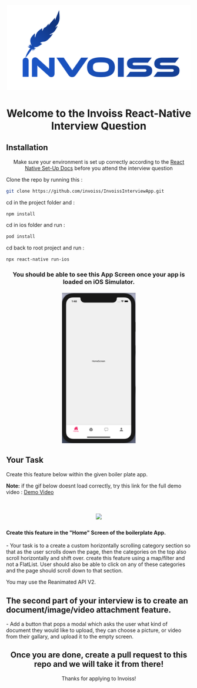 [<h1 align="center"><img width="500" src="./ReadMeAssets/Invoiss-logo.png"></h1>](https://invoiss.com)

<div align="center">
<h1>Welcome to the Invoiss React-Native Interview Question</h1> 
</div> 

## Installation

<div align="center">
  
Make sure your environment is set up correctly according to the [React Native Set-Up Docs](https://reactnative.dev/docs/environment-setup) 
before you attend the interview question
</div> 



<p>Clone the repo by running this : </p>

```bash
git clone https://github.com/invoiss/InvoissInterviewApp.git
```

<p>cd in the project folder and :  </p>

```bash
npm install
```
<p>cd in ios folder and run :  </p>

```bash
pod install
```

<p>cd back to root project and run :  </p>

```bash
npx react-native run-ios
```


<h3 align="center">
You should be able to see this App Screen once your app is loaded on iOS Simulator. </br></br>
<img src="./ReadMeAssets/app-screen.png" width="200">
</h3>

## Your Task
Create this feature below within the given boiler plate app.

**Note:** if the gif below doesnt load correctly, try this link for the full demo video : [Demo Video](https://reactnative.dev/docs/environment-setup)
<h1 align="center"><img src="./ReadMeAssets/app-example.gif" width="200"></h1>

<h4> Create this feature in the "Home" Screen of the boilerplate App. </h4>
- Your task is to a create a custom horizontally scrolling category section so that as the user scrolls down the page, then the categories on the top also scroll horizontally and shift over. create this feature using a map/filter and not a FlatList. User should also be able to click on any of these categories and the page should scroll down to that section. 

You may use the Reanimated API V2.




<h2>The second part of your interview is to create an document/image/video attachment feature.</h2>
- Add a button that pops a modal which asks the user what kind of document they would like to upload, they can choose a picture, or video from their gallary, and upload it to the empty screen. 




<div align="center">
<h2>Once you are done, create a pull request to this repo and we will take it from there! </h2> 
Thanks for applying to Invoiss!
</div> 




